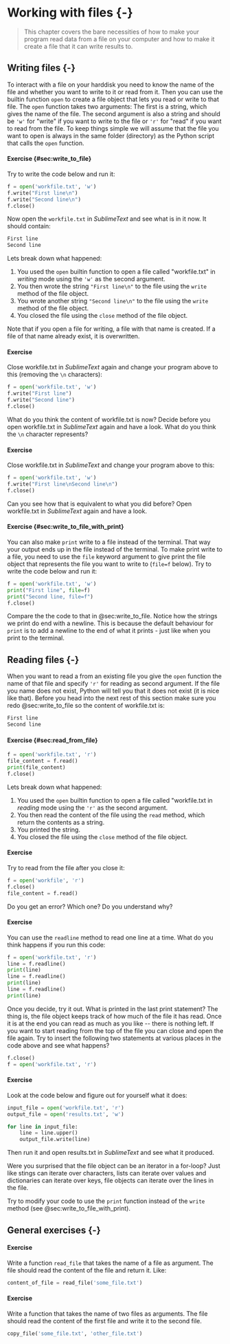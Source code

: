 # Working with files {-}

> This chapter covers the bare necessities of how to make your program read data from a file on your computer and how to make it create a file that it can write results to.

## Writing files {-}

To interact with a file on your harddisk you need to know the name of the file and whether you want to write to it or read from it. Then you can use the builtin function `open` to create a file object that lets you read or write to that file. The `open` function takes two arguments: The first is a string, which gives the name of the file. The second argument is also a string and should be `'w'` for "write" if you want to write to the file or `'r'` for "read" if you want to read from the file. To keep things simple we will assume that the file you want to open is always in the same folder (directory) as the Python script that calls the `open` function.

#### Exercise {#sec:write_to_file}
Try to write the code below and run it:

```python
f = open('workfile.txt', 'w')
f.write("First line\n")
f.write("Second line\n")
f.close()
```

Now open the `workfile.txt` in *SublimeText* and see what is in it now. It should contain:

```zsh
First line
Second line
```

Lets break down what happened:

1. You used the `open` builtin function to open a file called "workfile.txt" in *writing* mode using the `'w'` as the second argument.
2. You then wrote the string `"First line\n"`  to the file using the `write` method of the file object.
3. You wrote another string `"Second line\n"`  to the file using the `write` method of the file object.
4. You closed the file using the `close` method of the file object.

Note that if you open a file for writing, a file with that name is created. If a file of that name already exist, it is overwritten.

#### Exercise
Close workfile.txt in *SublimeText* again and change your program above to this (removing the `\n` characters):

```python
f = open('workfile.txt', 'w')
f.write("First line")
f.write("Second line")
f.close()
```

What do you think the content of workfile.txt is now? Decide before you open workfile.txt in *SublimeText* again and have a look. What do you think the `\n` character represents?

#### Exercise
Close workfile.txt in *SublimeText* and change your program above to this:

```python
f = open('workfile.txt', 'w')
f.write("First line\nSecond line\n")
f.close()
```

Can you see how that is equivalent to what you did before? Open workfile.txt in *SublimeText* again and have a look.

#### Exercise {#sec:write_to_file_with_print}
You can also make `print` write to a file instead of the terminal. That way your output ends up in the file instead of the terminal. To make print write to a file, you need to use the `file` keyword argument to give print the file object that represents the file you want to write to (`file=f` below). Try to write the code below and run it:

```python
f = open('workfile.txt', 'w')
print("First line", file=f)
print("Second line, file=f")
f.close()
```

Compare the the code to that in @sec:write_to_file. Notice how  the strings we print do end with a newline. This is because the default behaviour for `print` is to add a newline to the end of what it prints - just like when you print to the terminal.

## Reading files {-}

When you want to read a from an existing file you give the `open` function the name of that file and specify `'r'` for reading as second argument. If the file you name does not exist, Python will tell you that it does not exist (it is nice like that). Before you head into the next rest of this section make sure you redo @sec:write_to_file so the content of workfile.txt is:

```zsh
First line
Second line
```

#### Exercise {#sec:read_from_file}

```python
f = open('workfile.txt', 'r')
file_content = f.read()
print(file_content)
f.close()
```

Lets break down what happened:

1. You used the `open` builtin function to open a file called "workfile.txt in *reading* mode using the `'r'` as the second argument.
2. You then read the content of the file using the `read` method, which return the contents as a string.
3. You printed the string. 
4. You closed the file using the `close` method of the file object.

#### Exercise 
Try to read from the file after you close it:

```python    
f = open('workfile', 'r')
f.close()
file_content = f.read()
```

Do you get an error? Which one? Do you understand why?

#### Exercise 
You can use the `readline` method to read one line at a time. What do you think happens if you run this code:

```python
f = open('workfile.txt', 'r')
line = f.readline()
print(line)
line = f.readline()
print(line)
line = f.readline()
print(line)
```

Once you decide, try it out. What is printed in the last print statement? The thing is, the file object keeps track of how much of the file it has read. Once it is at the end you can read as much as you like -- there is nothing left. If you want to start reading from the top of the file you can close and open the file again. Try to insert the following two statements at various places in the code above and see what happens?

```python
f.close()
f = open('workfile.txt', 'r')
```

#### Exercise
Look at the code below and figure out for yourself what it does:

```python
input_file = open('workfile.txt', 'r')
output_file = open('results.txt', 'w')

for line in input_file:
    line = line.upper()
    output_file.write(line)
```

Then run it and open results.txt in *SublimeText* and see what it produced.

Were you surprised that the file object can be an iterator in a for-loop? Just like stings can iterate over characters, lists can iterate over values and dictionaries can iterate over keys, file objects can iterate over the lines in the file.

Try to modify your code to use the `print` function instead of the `write` method (see @sec:write_to_file_with_print).


## General exercises {-}

#### Exercise
Write a function `read_file` that takes the name of a file as argument. The file should read the content of the file and return it. Like:

```python
content_of_file = read_file('some_file.txt')
```

#### Exercise
Write a function that takes the name of two files as arguments. The file should read the content of the first file and write it to the second file.

```python
copy_file('some_file.txt', 'other_file.txt')
```



